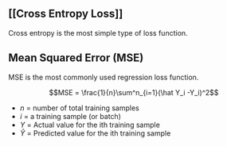 ## [[Cross Entropy Loss]]
Cross entropy is the most simple type of loss function. 

## Mean Squared Error (MSE)
MSE is the most commonly used regression loss function. 

$$MSE = \frac{1}{n}\sum^n_{i=1}(\hat Y_i  -Y_i)^2$$
- $n$ = number of total training samples
- $i$ = a training sample (or batch)
- $Y$ = Actual value for the ith training sample
- $\hat Y$ = Predicted value for the ith training sample